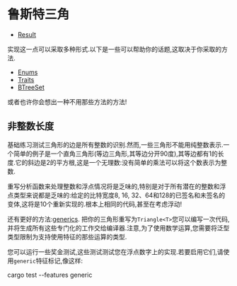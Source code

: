 # 鲁斯特三角

-   [Result](https://doc.rust-lang.org/std/result/index.html)

实现这一点可以采取多种形式.以下是一些可以帮助你的话题,这取决于你采取的方法.

-   [Enums](https://doc.rust-lang.org/book/2018-edition/ch06-00-enums.html)
-   [Traits](https://doc.rust-lang.org/book/2018-edition/ch10-02-traits.html)
-   [BTreeSet](https://doc.rust-lang.org/std/collections/btree_set/struct.BTreeSet.html)

或者也许你会想出一种不用那些方法的方法!

## 非整数长度

基础练习测试三角形的边是所有整数的识别.然而,一些三角形不能用纯整数表示.一个简单的例子是一个直角三角形(等边三角形,其等边分开90度),其等边都有1的长度.它的斜边是2的平方根,这是一个无理数:没有简单的乘法可以将这个数表示为整数.

重写分析函数来处理整数和浮点情况将是乏味的,特别是对于所有潜在的整数和浮点类型来说都是乏味的:给定的比特宽度8, 16, 32、64和128的已签名和未签名的变体,这将是10个重新实现的.根本上相同的代码,甚至在考虑浮动!

还有更好的方法:[generics](https://doc.rust-lang.org/stable/book/2018-edition/ch10-00-generics.html). 把你的三角形重写为`Triangle<T>`您可以编写一次代码,并将生成所有这些专门化的工作交给编译器.注意,为了使用数学运算,您需要将泛型类型限制为支持使用特征的那些运算的类型.

您可以运行一些奖金测试,这些测试测试您在浮点数字上的实现.若要启用它们,请使用`generic`特征标记,像这样:


cargo test --features generic

